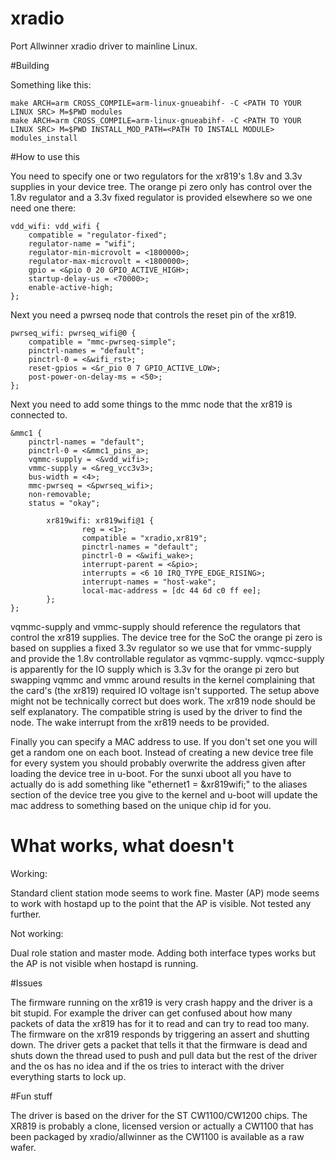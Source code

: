 # xradio
Port Allwinner xradio driver to mainline Linux.

#Building

Something like this:

```
make ARCH=arm CROSS_COMPILE=arm-linux-gnueabihf- -C <PATH TO YOUR LINUX SRC> M=$PWD modules
make ARCH=arm CROSS_COMPILE=arm-linux-gnueabihf- -C <PATH TO YOUR LINUX SRC> M=$PWD INSTALL_MOD_PATH=<PATH TO INSTALL MODULE> modules_install
```

#How to use this

You need to specify one or two regulators for the xr819's 1.8v and 3.3v supplies in your device tree.
The orange pi zero only has control over the 1.8v regulator and a 3.3v fixed regulator is provided elsewhere
so we one need one there:

```
vdd_wifi: vdd_wifi {
	compatible = "regulator-fixed";
	regulator-name = "wifi";
	regulator-min-microvolt = <1800000>;
	regulator-max-microvolt = <1800000>;
	gpio = <&pio 0 20 GPIO_ACTIVE_HIGH>;
	startup-delay-us = <70000>;
	enable-active-high;
};
```

Next you need a pwrseq node that controls the reset pin of the xr819.

```
pwrseq_wifi: pwrseq_wifi@0 {
	compatible = "mmc-pwrseq-simple";
	pinctrl-names = "default";
	pinctrl-0 = <&wifi_rst>;
	reset-gpios = <&r_pio 0 7 GPIO_ACTIVE_LOW>;
	post-power-on-delay-ms = <50>;
};
```

Next you need to add some things to the mmc node that the xr819 is connected to.

```
&mmc1 {
	pinctrl-names = "default";
	pinctrl-0 = <&mmc1_pins_a>;
	vqmmc-supply = <&vdd_wifi>;
	vmmc-supply = <&reg_vcc3v3>;
	bus-width = <4>;
	mmc-pwrseq = <&pwrseq_wifi>;
	non-removable;
	status = "okay";

        xr819wifi: xr819wifi@1 {
                reg = <1>;
                compatible = "xradio,xr819";
                pinctrl-names = "default";
                pinctrl-0 = <&wifi_wake>;
                interrupt-parent = <&pio>;
                interrupts = <6 10 IRQ_TYPE_EDGE_RISING>;
                interrupt-names = "host-wake";
                local-mac-address = [dc 44 6d c0 ff ee];
        };
};
```


vqmmc-supply and vmmc-supply should reference the regulators that control the xr819 supplies.
The device tree for the SoC the orange pi zero is based on supplies a fixed 3.3v regulator
so we use that for vmmc-supply and provide the 1.8v controllable regulator as vqmmc-supply.
vqmcc-supply is apparently for the IO supply which is 3.3v for the orange pi zero but
swapping vqmmc and vmmc around results in the kernel complaining that the card's (the xr819)
required IO voltage isn't supported. The setup above might not be technically correct but
does work.
The xr819 node should be self explanatory. The compatible string is used by the driver
to find the node. The wake interrupt from the xr819 needs to be provided. 

Finally you can specify a MAC address to use. If you don't set one you will get a random one
on each boot. Instead of creating a new device tree file for every system you should
probably overwrite the address given after loading the device tree in u-boot. For the sunxi
uboot all you have to actually do is add something like "ethernet1 = &xr819wifi;" to the
aliases section of the device tree you give to the kernel and u-boot will update the mac
address to something based on the unique chip id for you.
# What works, what doesn't

Working:

Standard client station mode seems to work fine.
Master (AP) mode seems to work with hostapd up to the point that the AP
is visible. Not tested any further.

Not working:

Dual role station and master mode. Adding both interface types works
but the AP is not visible when hostapd is running.



#Issues

The firmware running on the xr819 is very crash happy and the driver is a bit
stupid. For example the driver can get confused about how many packets of data
the xr819 has for it to read and can try to read too many. The firmware on the
xr819 responds by triggering an assert and shutting down. The driver gets
a packet that tells it that the firmware is dead and shuts down the thread used
to push and pull data but the rest of the driver and the os has no idea and
if the os tries to interact with the driver everything starts to lock up.

#Fun stuff

The driver is based on the driver for the ST CW1100/CW1200 chips.
The XR819 is probably a clone, licensed version or actually a CW1100 that
has been packaged by xradio/allwinner as the CW1100 is available as a raw
wafer.
